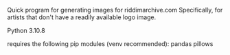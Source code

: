 Quick program for generating images for riddimarchive.com
Specifically, for artists that don't have a readily available logo image.

Python 3.10.8

requires the following pip modules (venv recommended):
pandas
pillows
